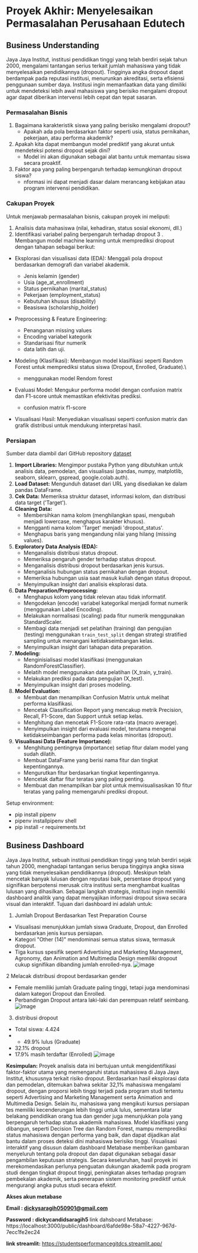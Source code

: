 # Proyek Akhir: Menyelesaikan Permasalahan Perusahaan Edutech

## Business Understanding
Jaya Jaya Institut, institusi pendidikan tinggi yang telah berdiri sejak tahun 2000, mengalami tantangan serius terkait jumlah mahasiswa yang tidak menyelesaikan pendidikannya (dropout). Tingginya angka dropout dapat berdampak pada reputasi institusi, menurunkan akreditasi, serta efisiensi penggunaan sumber daya.
Institusi ingin memanfaatkan data yang dimiliki untuk mendeteksi lebih awal mahasiswa yang berisiko mengalami dropout agar dapat diberikan intervensi lebih cepat dan tepat sasaran.

### Permasalahan Bisnis
1. Bagaimana karakteristik siswa yang paling berisiko mengalami dropout?
   - Apakah ada pola berdasarkan faktor seperti usia, status pernikahan, pekerjaan, atau performa akademik?
2. Apakah kita dapat membangun model prediktif yang akurat untuk mendeteksi potensi dropout sejak dini?
   - Model ini akan digunakan sebagai alat bantu untuk memantau siswa secara proaktif.
3. Faktor apa yang paling berpengaruh terhadap kemungkinan dropout siswa?
   - nformasi ini dapat menjadi dasar dalam merancang kebijakan atau program intervensi pendidikan.


### Cakupan Proyek
Untuk menjawab permasalahan bisnis, cakupan proyek ini meliputi:
1. Analisis data mahasiswa (nilai, kehadiran, status sosial ekonomi, dll.)
2. Identifikasi variabel paling berpengaruh terhadap dropout
3 . Membangun model machine learning untuk memprediksi dropout
  dengan tahapan sebagai berikut:
- Eksplorasi dan visualisasi data (EDA): Menggali pola dropout berdasarkan demografi dan variabel akademik.
   - Jenis kelamin (gender)
   - Usia (age_at_enrollment)
   - Status pernikahan (marital_status)
   - Pekerjaan (employment_status)
   - Kebutuhan khusus (disability)
   - Beasiswa (scholarship_holder)
     
- Preprocessing & Feature Engineering:
     - Penanganan missing values
     - Encoding variabel kategorik
     - Standarisasi fitur numerik
     -  data latih dan uji.
- Modeling (Klasifikasi): Membangun model klasifikasi seperti Random Forest untuk memprediksi status siswa (Dropout, Enrolled, Graduate).\
     - menggunakan model Rendom forest
- Evaluasi Model: Mengukur performa model dengan confusion matrix dan F1-score untuk memastikan efektivitas prediksi.
     - confusion matrix f1-score
- Visualisasi Hasil: Menyediakan visualisasi seperti confusion matrix dan grafik distribusi untuk mendukung interpretasi hasil.

 
### Persiapan

Sumber data diambil dari GitHub repository [dataset](https://github.com/DickySaragih/data_science_02/blob/main/Students_Performance.csv)

1.  **Import Libraries:** Mengimpor pustaka Python yang dibutuhkan untuk analisis data, pemodelan, dan visualisasi (pandas, numpy, matplotlib, seaborn, sklearn, gspread, google.colab.auth).
2.  **Load Dataset:** Mengunduh dataset dari URL yang disediakan ke dalam pandas DataFrame.
3.  **Cek Data:** Memeriksa struktur dataset, informasi kolom, dan distribusi data target ('Target').
4.  **Cleaning Data:**
    *   Membersihkan nama kolom (menghilangkan spasi, mengubah menjadi lowercase, menghapus karakter khusus).
    *   Mengganti nama kolom 'Target' menjadi 'dropout\_status'.
    *   Menghapus baris yang mengandung nilai yang hilang (missing values).
5.  **Exploratory Data Analysis (EDA):**
    *   Menganalisis distribusi status dropout.
    *   Memeriksa pengaruh gender terhadap status dropout.
    *   Menganalisis distribusi dropout berdasarkan jenis kursus.
    *   Menganalisis hubungan status pernikahan dengan dropout.
    *   Memeriksa hubungan usia saat masuk kuliah dengan status dropout.
    *   Menyimpulkan insight dari analisis eksplorasi data.
6.  **Data Preparation/Preprocessing:**
    *   Menghapus kolom yang tidak relevan atau tidak informatif.
    *   Mengodekan (encode) variabel kategorikal menjadi format numerik (menggunakan Label Encoding).
    *   Melakukan normalisasi (scaling) pada fitur numerik menggunakan StandardScaler.
    *   Membagi data menjadi set pelatihan (training) dan pengujian (testing) menggunakan `train_test_split` dengan strategi stratified sampling untuk menangani ketidakseimbangan kelas.
    *   Menyimpulkan insight dari tahapan data preparation.
7.  **Modeling:**
    *   Menginisialisasi model klasifikasi (menggunakan RandomForestClassifier).
    *   Melatih model menggunakan data pelatihan (X\_train, y\_train).
    *   Melakukan prediksi pada data pengujian (X\_test).
    *   Menyimpulkan insight dari proses modeling.
8.  **Model Evaluation:**
    *   Membuat dan menampilkan Confusion Matrix untuk melihat performa klasifikasi.
    *   Mencetak Classification Report yang mencakup metrik Precision, Recall, F1-Score, dan Support untuk setiap kelas.
    *   Menghitung dan mencetak F1-Score rata-rata (macro average).
    *   Menyimpulkan insight dari evaluasi model, terutama mengenai ketidakseimbangan performa pada kelas minoritas (dropout).
9.  **Visualisasi Data (Feature Importance):**
    *   Menghitung pentingnya (importance) setiap fitur dalam model yang sudah dilatih.
    *   Membuat DataFrame yang berisi nama fitur dan tingkat kepentingannya.
    *   Mengurutkan fitur berdasarkan tingkat kepentingannya.
    *   Mencetak daftar fitur teratas yang paling penting.
    *   Membuat dan menampilkan bar plot untuk memvisualisasikan 10 fitur teratas yang paling memengaruhi prediksi dropout.

Setup environment:

- pip install pipenv
- pipenv installpipenv shell
- pip install -r requirements.txt

## Business Dashboard
Jaya Jaya Institut, sebuah institusi pendidikan tinggi yang telah berdiri sejak tahun 2000, menghadapi tantangan serius berupa tingginya angka siswa yang tidak menyelesaikan pendidikannya (dropout). Meskipun telah mencetak banyak lulusan dengan reputasi baik, persentase dropout yang signifikan berpotensi merusak citra institusi serta menghambat kualitas lulusan yang dihasilkan.
Sebagai langkah strategis, institusi ingin memiliki dashboard analitik yang dapat menyajikan informasi dropout siswa secara visual dan interaktif. Tujuan dari dashboard ini adalah untuk:
1. Jumlah Dropout Berdasarkan Test Preparation Course
- Visualisasi menunjukkan jumlah siswa Graduate, Dropout, dan Enrolled berdasarkan jenis kursus persiapan.
- Kategori "Other (14)" mendominasi semua status siswa, termasuk dropout.
- Tiga kursus spesifik seperti Advertising and Marketing Management, Agronomy, dan Animation and Multimedia Design memiliki dropout cukup signifikan dibanding jumlah enrolled-nya.
![image](https://github.com/user-attachments/assets/9868ec5c-f79e-4e6f-9239-45f5d721d529)

2 Melacak distribusi dropout berdasarkan gender
- Female memiliki jumlah Graduate paling tinggi, tetapi juga mendominasi dalam kategori Dropout dan Enrolled.
- Perbandingan Dropout antara laki-laki dan perempuan relatif seimbang.
  ![image](https://github.com/user-attachments/assets/93b014bf-aeec-4274-bb78-3f410e5eae49)

3. distribusi dropout
- Total siswa: 4.424
- - 49.9% lulus (Graduate)
- 32.1% dropout
- 17.9% masih terdaftar (Enrolled)
  ![image](https://github.com/user-attachments/assets/01ec5e3a-aba7-4c48-b4aa-0ba17b3cffe8)
  
**Kesimpulan:**
  Proyek analisis data ini bertujuan untuk mengidentifikasi faktor-faktor utama yang memengaruhi status mahasiswa di Jaya Jaya Institut, khususnya terkait risiko dropout. Berdasarkan hasil eksplorasi data dan pemodelan, ditemukan bahwa sekitar 32,1% mahasiswa mengalami dropout, dengan proporsi lebih tinggi terjadi pada program studi tertentu seperti Advertising and Marketing Management serta Animation and Multimedia Design. Selain itu, mahasiswa yang mengikuti kursus persiapan tes memiliki kecenderungan lebih tinggi untuk lulus, sementara latar belakang pendidikan orang tua dan gender juga menunjukkan pola yang berpengaruh terhadap status akademik mahasiswa.
Model klasifikasi yang dibangun, seperti Decision Tree dan Random Forest, mampu memprediksi status mahasiswa dengan performa yang baik, dan dapat dijadikan alat bantu dalam proses deteksi dini mahasiswa berisiko tinggi. Visualisasi interaktif yang disusun dalam dashboard Metabase memberikan gambaran menyeluruh tentang pola dropout dan dapat digunakan sebagai dasar pengambilan keputusan strategis.
Secara keseluruhan, hasil proyek ini merekomendasikan perlunya penguatan dukungan akademik pada program studi dengan tingkat dropout tinggi, peningkatan akses terhadap program pembekalan akademik, serta penerapan sistem monitoring prediktif untuk mengurangi angka putus studi secara efektif.

**Akses akun metabase**

**Email : dickysaragih050901@gmail.com**

**Password : dickycandidsaragih5**
link dahsboard Metabase: https://localhost:3000/public/dashboard/6afde98e-58a7-4227-967d-7ecc1fe2ec24

**link streamlit:** https://studentsperformancegitdcs.streamlit.app/



